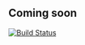 ## Coming soon

[![Build Status](https://www.travis-ci.com/danoseun/transaction_runner.svg?branch=master)](https://www.travis-ci.com/danoseun/transaction_runner)


